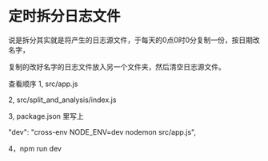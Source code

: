 # 定时拆分日志文件

说是拆分其实就是将产生的日志源文件，于每天的0点0时0分复制一份，按日期改名字，

复制的改好名字的日志文件放入另一个文件夹，然后清空日志源文件。




查看顺序
1, src/app.js

2, src/split_and_analysis/index.js

3, package.json 里写上

"dev": "cross-env NODE_ENV=dev nodemon src/app.js",

4，npm run dev